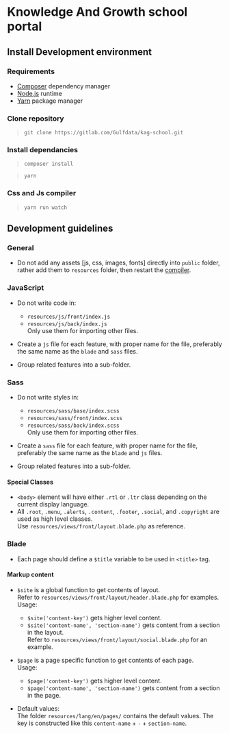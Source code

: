 # Knowledge And Growth school portal

## Install Development environment

### Requirements

- [Composer](https://getcomposer.org) dependency manager
- [Node.js](https://nodejs.org) runtime
- [Yarn](https://yarnpkg.com) package manager

### Clone repository

> `git clone https://gitlab.com/Gulfdata/kag-school.git`

### Install dependancies

> `composer install`

> `yarn`

### Css and Js compiler

> `yarn run watch`

## Development guidelines

### General

- Do not add any assets [js, css, images, fonts] directly into `public` folder, rather add them to `resources` folder, then restart the [compiler](#css-and-js-compiler).

### JavaScript

- Do not write code in:
  - `resources/js/front/index.js`
  - `resources/js/back/index.js`  
  Only use them for importing other files.

- Create a `js` file for each feature, with proper name for the file, preferably the same name as the `blade` and `sass` files.

- Group related features into a sub-folder.

### Sass

- Do not write styles in:
  - `resources/sass/base/index.scss`  
  - `resources/sass/front/index.scss`
  - `resources/sass/back/index.scss`  
  Only use them for importing other files.

- Create a `sass` file for each feature, with proper name for the file, preferably the same name as the `blade` and `js` files.

- Group related features into a sub-folder.

#### Special Classes

- `<body>` element will have either `.rtl` or `.ltr` class depending on the current display language.
- All `.root`, `.menu`, `.alerts`, `.content`, `.footer`, `.social`, and `.copyright` are used as high level classes.  
Use `resources/views/front/layout.blade.php` as reference.

### Blade

- Each page should define a `$title` variable to be used in `<title>` tag.

#### Markup content

- `$site` is a global function to get contents of layout.  
  Refer to `resources/views/front/layout/header.blade.php` for examples.  
  Usage:  
  - `$site('content-key')` gets higher level content.
  - `$site('content-name', 'section-name')` gets content from a section in the layout.  
  Refer to `resources/views/front/layout/social.blade.php` for an example.

- `$page` is a page specific function to get contents of each page.  
  Usage:  
  - `$page('content-key')` gets higher level content.
  - `$page('content-name', 'section-name')` gets content from a section in the page.  

- Default values:  
  The folder `resources/lang/en/pages/` contains the default values.
  The key is constructed like this `content-name` + `-` + `section-name`.
